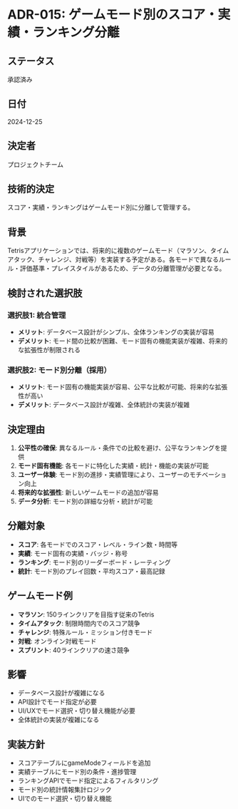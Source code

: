 # ADR-015: ゲームモード別のスコア・実績・ランキング分離

## ステータス
承認済み

## 日付
2024-12-25

## 決定者
プロジェクトチーム

## 技術的決定
スコア・実績・ランキングはゲームモード別に分離して管理する。

## 背景
Tetrisアプリケーションでは、将来的に複数のゲームモード（マラソン、タイムアタック、チャレンジ、対戦等）を実装する予定がある。各モードで異なるルール・評価基準・プレイスタイルがあるため、データの分離管理が必要となる。

## 検討された選択肢

### 選択肢1: 統合管理
- **メリット**: データベース設計がシンプル、全体ランキングの実装が容易
- **デメリット**: モード間の比較が困難、モード固有の機能実装が複雑、将来的な拡張性が制限される

### 選択肢2: モード別分離（採用）
- **メリット**: モード固有の機能実装が容易、公平な比較が可能、将来的な拡張性が高い
- **デメリット**: データベース設計が複雑、全体統計の実装が複雑

## 決定理由
1. **公平性の確保**: 異なるルール・条件での比較を避け、公平なランキングを提供
2. **モード固有機能**: 各モードに特化した実績・統計・機能の実装が可能
3. **ユーザー体験**: モード別の進捗・実績管理により、ユーザーのモチベーション向上
4. **将来的な拡張性**: 新しいゲームモードの追加が容易
5. **データ分析**: モード別の詳細な分析・統計が可能

## 分離対象
- **スコア**: 各モードでのスコア・レベル・ライン数・時間等
- **実績**: モード固有の実績・バッジ・称号
- **ランキング**: モード別のリーダーボード・レーティング
- **統計**: モード別のプレイ回数・平均スコア・最高記録

## ゲームモード例
- **マラソン**: 150ラインクリアを目指す従来のTetris
- **タイムアタック**: 制限時間内でのスコア競争
- **チャレンジ**: 特殊ルール・ミッション付きモード
- **対戦**: オンライン対戦モード
- **スプリント**: 40ラインクリアの速さ競争

## 影響
- データベース設計が複雑になる
- API設計でモード指定が必要
- UI/UXでモード選択・切り替え機能が必要
- 全体統計の実装が複雑になる

## 実装方針
- スコアテーブルにgameModeフィールドを追加
- 実績テーブルにモード別の条件・進捗管理
- ランキングAPIでモード指定によるフィルタリング
- モード別の統計情報集計ロジック
- UIでのモード選択・切り替え機能 